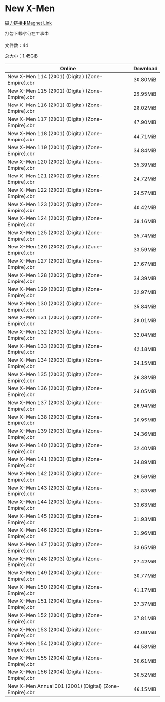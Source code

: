 # New X-Men

[磁力链接⬇Magnet Link](magnet:?xt=urn:btih:c172bb27d70d0075a0aa2635c3594c722ec7802b&dn=New%20X-Men)

打包下载📦仍在工事中

文件数：44

总大小：1.45GiB

Online | Download
--- | ---
New X-Men 114 (2001) (Digital) (Zone-Empire).cbr | 30.80MiB
New X-Men 115 (2001) (Digital) (Zone-Empire).cbr | 29.95MiB
New X-Men 116 (2001) (Digital) (Zone-Empire).cbr | 28.02MiB
New X-Men 117 (2001) (Digital) (Zone-Empire).cbr | 47.90MiB
New X-Men 118 (2001) (Digital) (Zone-Empire).cbr | 44.71MiB
New X-Men 119 (2001) (Digital) (Zone-Empire).cbr | 34.84MiB
New X-Men 120 (2002) (Digital) (Zone-Empire).cbr | 35.39MiB
New X-Men 121 (2002) (Digital) (Zone-Empire).cbr | 24.72MiB
New X-Men 122 (2002) (Digital) (Zone-Empire).cbr | 24.57MiB
New X-Men 123 (2002) (Digital) (Zone-Empire).cbr | 40.42MiB
New X-Men 124 (2002) (Digital) (Zone-Empire).cbr | 39.16MiB
New X-Men 125 (2002) (Digital) (Zone-Empire).cbr | 35.74MiB
New X-Men 126 (2002) (Digital) (Zone-Empire).cbr | 33.59MiB
New X-Men 127 (2002) (Digital) (Zone-Empire).cbr | 27.67MiB
New X-Men 128 (2002) (Digital) (Zone-Empire).cbr | 34.39MiB
New X-Men 129 (2002) (Digital) (Zone-Empire).cbr | 32.97MiB
New X-Men 130 (2002) (Digital) (Zone-Empire).cbr | 35.84MiB
New X-Men 131 (2002) (Digital) (Zone-Empire).cbr | 28.01MiB
New X-Men 132 (2003) (Digital) (Zone-Empire).cbr | 32.04MiB
New X-Men 133 (2003) (Digital) (Zone-Empire).cbr | 42.18MiB
New X-Men 134 (2003) (Digital) (Zone-Empire).cbr | 34.15MiB
New X-Men 135 (2003) (Digital) (Zone-Empire).cbr | 26.38MiB
New X-Men 136 (2003) (Digital) (Zone-Empire).cbr | 24.05MiB
New X-Men 137 (2003) (Digital) (Zone-Empire).cbr | 26.94MiB
New X-Men 138 (2003) (Digital) (Zone-Empire).cbr | 26.95MiB
New X-Men 139 (2003) (Digital) (Zone-Empire).cbr | 34.36MiB
New X-Men 140 (2003) (Digital) (Zone-Empire).cbr | 32.40MiB
New X-Men 141 (2003) (Digital) (Zone-Empire).cbr | 34.89MiB
New X-Men 142 (2003) (Digital) (Zone-Empire).cbr | 26.56MiB
New X-Men 143 (2003) (Digital) (Zone-Empire).cbr | 31.83MiB
New X-Men 144 (2003) (Digital) (Zone-Empire).cbr | 33.63MiB
New X-Men 145 (2003) (Digital) (Zone-Empire).cbr | 31.93MiB
New X-Men 146 (2003) (Digital) (Zone-Empire).cbr | 31.96MiB
New X-Men 147 (2003) (Digital) (Zone-Empire).cbr | 33.65MiB
New X-Men 148 (2003) (Digital) (Zone-Empire).cbr | 27.42MiB
New X-Men 149 (2004) (Digital) (Zone-Empire).cbr | 30.77MiB
New X-Men 150 (2004) (Digital) (Zone-Empire).cbr | 41.17MiB
New X-Men 151 (2004) (Digital) (Zone-Empire).cbr | 37.37MiB
New X-Men 152 (2004) (Digital) (Zone-Empire).cbr | 37.81MiB
New X-Men 153 (2004) (Digital) (Zone-Empire).cbr | 42.68MiB
New X-Men 154 (2004) (Digital) (Zone-Empire).cbr | 44.58MiB
New X-Men 155 (2004) (Digital) (Zone-Empire).cbr | 30.61MiB
New X-Men 156 (2004) (Digital) (Zone-Empire).cbr | 30.52MiB
New X-Men Annual 001 (2001) (Digital) (Zone-Empire).cbr | 46.15MiB